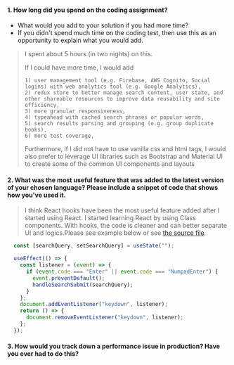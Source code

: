 #### 1.	How long did you spend on the coding assignment?
- What would you add to your solution if you had more time? 
- If you didn't spend much time on the coding test, then use this as an opportunity to explain what you would add.
> I spent about 5 hours (in two nights) on this. 
>
> If I could have more time, I would add 
>
>     1) user management tool (e.g. Firebase, AWS Cognito, Social logins) with web analytics tool (e.g. Google Analytics), 
>     2) redux store to better manage search content, user state, and other shareable resources to improve data reusability and site efficiency, 
>     3) more granular responsiveness, 
>     4) typeahead with cached search phrases or popular words, 
>     5) search results parsing and grouping (e.g. group duplicate books), 
>     6) more test coverage,
>
> Furthermore, if I did not have to use vanilla css and html tags, I would also prefer to leverage UI libraries such as Bootstrap and Material UI to create some of the common UI components and layouts

#### 2.	What was the most useful feature that was added to the latest version of your chosen language? Please include a snippet of code that shows how you've used it.
> I think React hooks have been the most useful feature added after I started using React. I started learning React by using Class components. With hooks, the code is cleaner and can better separate UI and logics.Please see example below or see [the source file](https://github.com/liangshumei0425/book-search-tool-web/blob/main/src/components/SearchBar/index.js).

```javascript
  const [searchQuery, setSearchQuery] = useState("");

  useEffect(() => {
    const listener = (event) => {
      if (event.code === "Enter" || event.code === "NumpadEnter") {
        event.preventDefault();
        handleSearchSubmit(searchQuery);
      }
    };
    document.addEventListener("keydown", listener);
    return () => {
      document.removeEventListener("keydown", listener);
    };
  });
```

#### 3.	How would you track down a performance issue in production? Have you ever had to do this?



